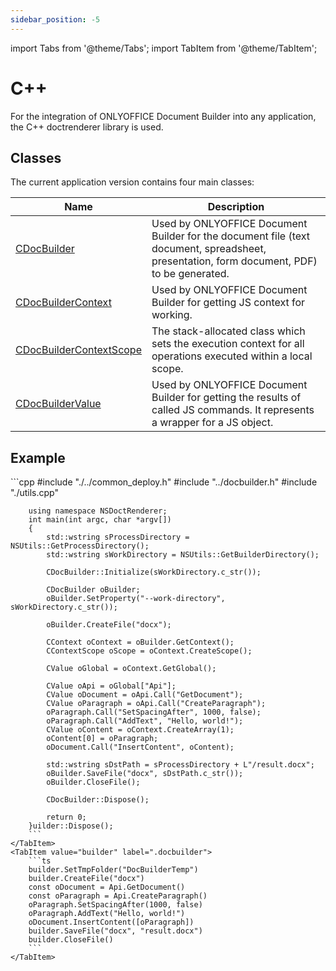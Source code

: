 ```yaml
---
sidebar_position: -5
---
```


import Tabs from '@theme/Tabs';
import TabItem from '@theme/TabItem';

# C++

For the integration of ONLYOFFICE Document Builder into any application, the C++ doctrenderer library is used.

## Classes

The current application version contains four main classes:

| **Name**                                                                      | **Description**                                                                                                                           |
| ----------------------------------------------------------------------------- | ----------------------------------------------------------------------------------------------------------------------------------------- |
| [CDocBuilder](CDocBuilder/CDocBuilder.md)                                     | Used by ONLYOFFICE Document Builder for the document file (text document, spreadsheet, presentation, form document, PDF) to be generated. |
| [CDocBuilderContext](CDocBuilderContext/CDocBuilderContext.md)                | Used by ONLYOFFICE Document Builder for getting JS context for working.                                                                   |
| [CDocBuilderContextScope](CDocBuilderContextScope/CDocBuilderContextScope.md) | The stack-allocated class which sets the execution context for all operations executed within a local scope.                              |
| [CDocBuilderValue](CDocBuilderValue/CDocBuilderValue.md)                      | Used by ONLYOFFICE Document Builder for getting the results of called JS commands. It represents a wrapper for a JS object.               |

## Example

<Tabs>
    <TabItem value="cpp" label="C++">
        ```cpp
        #include "./../common_deploy.h"
        #include "../docbuilder.h"
        #include "./utils.cpp"

        using namespace NSDoctRenderer;
        int main(int argc, char *argv[])
        {
            std::wstring sProcessDirectory = NSUtils::GetProcessDirectory();
            std::wstring sWorkDirectory = NSUtils::GetBuilderDirectory();

            CDocBuilder::Initialize(sWorkDirectory.c_str());

            CDocBuilder oBuilder;
            oBuilder.SetProperty("--work-directory", sWorkDirectory.c_str());

            oBuilder.CreateFile("docx");

            CContext oContext = oBuilder.GetContext();
            CContextScope oScope = oContext.CreateScope();

            CValue oGlobal = oContext.GetGlobal();

            CValue oApi = oGlobal["Api"];
            CValue oDocument = oApi.Call("GetDocument");
            CValue oParagraph = oApi.Call("CreateParagraph");
            oParagraph.Call("SetSpacingAfter", 1000, false);
            oParagraph.Call("AddText", "Hello, world!");
            CValue oContent = oContext.CreateArray(1);
            oContent[0] = oParagraph;
            oDocument.Call("InsertContent", oContent);

            std::wstring sDstPath = sProcessDirectory + L"/result.docx";
            oBuilder.SaveFile("docx", sDstPath.c_str());
            oBuilder.CloseFile();

            CDocBuilder::Dispose();

            return 0;
        }uilder::Dispose();
        ```
    </TabItem>
    <TabItem value="builder" label=".docbuilder">
        ```ts
        builder.SetTmpFolder("DocBuilderTemp")
        builder.CreateFile("docx")
        const oDocument = Api.GetDocument()
        const oParagraph = Api.CreateParagraph()
        oParagraph.SetSpacingAfter(1000, false)
        oParagraph.AddText("Hello, world!")
        oDocument.InsertContent([oParagraph])
        builder.SaveFile("docx", "result.docx")
        builder.CloseFile()
        ```
    </TabItem>
</Tabs>
